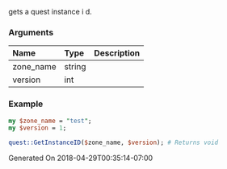 gets a quest instance i d.
### Arguments
**Name**|**Type**|**Description**
:---|:---|:---
zone_name|string|
version|int|

### Example

```perl
my $zone_name = "test";
my $version = 1;

quest::GetInstanceID($zone_name, $version); # Returns void
```


Generated On 2018-04-29T00:35:14-07:00